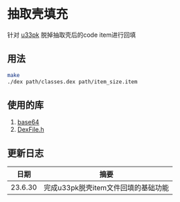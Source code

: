 # 抽取壳填充

针对 [u33pk](https://github.com/u33pk/u33pk) 脱掉抽取壳后的code item进行回填

## 用法

```bash
make
./dex path/classes.dex path/item_size.item
```
## 使用的库

1. [base64](https://github.com/zhicheng/base64)
2. [DexFile.h](http://androidxref.com/9.0.0_r3/xref/dalvik/libdex/DexFile.h)

## 更新日志

| 日期 | 摘要|
|-------|-------|
| 23.6.30 | 完成u33pk脱壳item文件回填的基础功能 |
